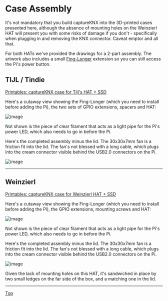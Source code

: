 # Case Assembly

It's not mandatory that you build captureKNX into the 3D-printed cases presented here, although the absence of mounting holes on the Weinzierl HAT will present you with some risks of damage if you don't - specifically when plugging in and removing the KNX connector. Caveat emptor and all that.

For both HATs we've provided the drawings for a 2-part assembly. The artwork also includes a small [Fing-Longer](https://futurama.fandom.com/wiki/Fing-Longer) extension so you can still access the Pi's power button.

## TIJL / Tindie

[Printables: captureKNX case for Tijl's HAT + SSD](https://www.printables.com/model/1041238-captureknx-ssd-case-for-tijl-knx-hat)

Here's a cutaway view showing the Fing-Longer (which you need to install before adding the Pi), the two sets of GPIO extensions, spacers and HAT:

![image](https://github.com/user-attachments/assets/64411a39-c9d8-497b-8b14-1ef7e09aaf4e)

Not shown is the piece of clear filament that acts as a light pipe for the Pi's power LED, which also needs to go in before the Pi.

Here's the completed assembly minus the lid. The 30x30x7mm fan is a friction fit into the lid. The fan's not blessed with a long cable, which plugs into the cream connector visible behind the USB2.0 connectors on the Pi.

![image](https://github.com/user-attachments/assets/330464ad-441e-4233-804e-73689467b489)

<hr/>

## Weinzierl

[Printables: captureKNX case for Weinzierl HAT + SSD](https://www.printables.com/model/1042200-captureknx-ssd-case-for-weinzierl-knx-hat)

Here's a cutaway view showing the Fing-Longer (which you need to install before adding the Pi), the GPIO extensions, mounting screws and HAT:

![image](https://github.com/user-attachments/assets/4af2311d-024f-4128-a92a-42870b5edfa2)

Not shown is the piece of clear filament that acts as a light pipe for the Pi's power LED, which also needs to go in before the Pi.

Here's the completed assembly minus the lid. The 30x30x7mm fan is a friction fit into the lid. The fan's not blessed with a long cable, which plugs into the cream connector visible behind the USB2.0 connectors on the Pi.

![image](https://github.com/user-attachments/assets/dcc72083-d6bf-4713-8c01-c12cc933b973)

Given the lack of mounting holes on this HAT, it's sandwiched in place by two small ledges on the far side of the box, and a matching one in the lid.

<hr/>

[Top](#case-assembly)
